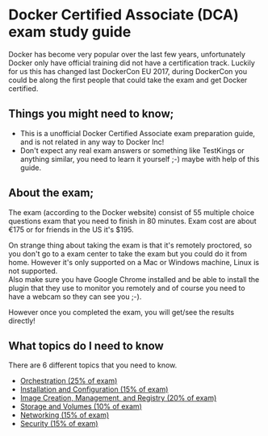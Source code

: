 # Docker Certified Associate (DCA) exam study guide

Docker has become very popular over the last few years, unfortunately Docker only have official training did not have a certification track.
Luckily for us this has changed last DockerCon EU 2017, during DockerCon you could be along the first people that could take the exam and get Docker certified.


## Things you might need to know;
- This is a unofficial Docker Certified Associate exam preparation guide, and is not related in any way to Docker Inc!
- Don't expect any real exam answers or something like TestKings or anything similar, you need to learn it yourself ;-) maybe with help of this guide.


## About the exam;
The exam (according to the Docker website) consist of 55 multiple choice questions exam that you need to finish in 80 minutes.
Exam cost are about €175 or for friends in the US it's $195.

On strange thing about taking the exam is that it's remotely proctored, so you don't go to a exam center to take the exam but you could do it from home.
However it's only supported on a Mac or Windows machine, Linux is not supported.<br>
Also make sure you have Google Chrome installed and be able to install the plugin that they use to monitor you remotely and of course you need to have a webcam so they can see you ;-).

However once you completed the exam, you will get/see the results directly!


## What topics do I need to know
There are 6 different topics that you need to know.

- [Orchestration (25% of exam)](./chapters/orchestration.md)
- [Installation and Configuration (15% of exam)](./chapters/installation-configuration.md)
- [Image Creation, Management, and Registry (20% of exam)](./chapters/images-management-registry.md)
- [Storage and Volumes (10% of exam)](./chapters/storage-volumes.md)
- [Networking (15% of exam)](./chapters/networking.md)
- [Security (15% of exam)](./chapters/security.md)
